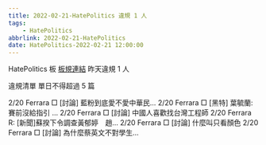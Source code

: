 ```yaml
---
title: 2022-02-21-HatePolitics 違規 1 人
tags:
    - HatePolitics
abbrlink: 2022-02-21-HatePolitics
date: HatePolitics-2022-02-21 12:00:00
---
```

HatePolitics 板 [板規連結](https://www.ptt.cc/bbs/HatePolitics/M.1617115262.A.D60.html)
昨天違規 1 人
<!-- more -->

違規清單
單日不得超過 5 篇

2/20 Ferrara □ [討論] 藍粉到底愛不愛中華民…
2/20 Ferrara □ [黑特] 葉毓蘭:賽前沒給指引 …
2/20 Ferrara □ [討論] 中國人喜歡找台灣工程師
2/20 Ferrara R: [新聞]蘇揆下令調查黃郁婷　趙…
2/20 Ferrara □ [討論] 什麼叫只看顏色
2/20 Ferrara □ [討論] 為什麼蔡英文不對學生…